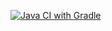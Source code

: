 [![Java CI with Gradle](https://github.com/fred6776/javaG2_2/actions/workflows/gradle.yml/badge.svg)](https://github.com/fred6776/javaG2_2/actions/workflows/gradle.yml)
